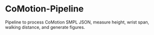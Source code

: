 # CoMotion-Pipeline
Pipeline to process CoMotion SMPL JSON, measure height, wrist span, walking distance, and generate figures.
